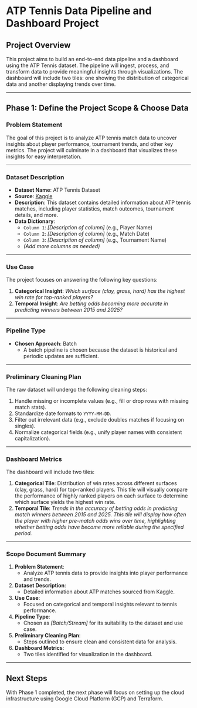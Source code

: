 # ATP Tennis Data Pipeline and Dashboard Project

## Project Overview

This project aims to build an end-to-end data pipeline and a dashboard using the ATP Tennis dataset. The pipeline will ingest, process, and transform data to provide meaningful insights through visualizations. The dashboard will include two tiles: one showing the distribution of categorical data and another displaying trends over time.

---

## Phase 1: Define the Project Scope & Choose Data

### Problem Statement
The goal of this project is to analyze ATP tennis match data to uncover insights about player performance, tournament trends, and other key metrics. The project will culminate in a dashboard that visualizes these insights for easy interpretation.

---

### Dataset Description

- **Dataset Name**: ATP Tennis Dataset
- **Source**: [Kaggle](https://www.kaggle.com/code/dissfya/atp-tennis-daily-pull?select=atp_tennis.csv)
- **Description**: This dataset contains detailed information about ATP tennis matches, including player statistics, match outcomes, tournament details, and more.
- **Data Dictionary**:
  - `Column 1`: *[Description of column]* (e.g., Player Name)
  - `Column 2`: *[Description of column]* (e.g., Match Date)
  - `Column 3`: *[Description of column]* (e.g., Tournament Name)
  - *(Add more columns as needed)*

---

### Use Case

The project focuses on answering the following key questions:
1. **Categorical Insight**: *Which surface (clay, grass, hard) has the highest win rate for top-ranked players?*  
2. **Temporal Insight**: *Are betting odds becoming more accurate in predicting winners between 2015 and 2025?* 

---

### Pipeline Type

- **Chosen Approach**: Batch  
  - A batch pipeline is chosen because the dataset is historical and periodic updates are sufficient.  

---

### Preliminary Cleaning Plan

The raw dataset will undergo the following cleaning steps:
1. Handle missing or incomplete values (e.g., fill or drop rows with missing match stats).
2. Standardize date formats to `YYYY-MM-DD`.
3. Filter out irrelevant data (e.g., exclude doubles matches if focusing on singles).
4. Normalize categorical fields (e.g., unify player names with consistent capitalization).

---

### Dashboard Metrics

The dashboard will include two tiles:
1. **Categorical Tile**: Distribution of win rates across different surfaces (clay, grass, hard) for top-ranked players. This tile will visually compare the performance of highly ranked players on each surface to determine which surface yields the highest win rate.
2. **Temporal Tile**: *Trends in the accuracy of betting odds in predicting match winners between 2015 and 2025. This tile will display how often the player with higher pre-match odds wins over time, highlighting whether betting odds have become more reliable during the specified period.*  

---

### Scope Document Summary

1. **Problem Statement**:
   - Analyze ATP tennis data to provide insights into player performance and trends.
2. **Dataset Description**:
   - Detailed information about ATP matches sourced from Kaggle.
3. **Use Case**:
   - Focused on categorical and temporal insights relevant to tennis performance.
4. **Pipeline Type**:
   - Chosen as *[Batch/Stream]* for its suitability to the dataset and use case.
5. **Preliminary Cleaning Plan**:
   - Steps outlined to ensure clean and consistent data for analysis.
6. **Dashboard Metrics**:
   - Two tiles identified for visualization in the dashboard.

---

## Next Steps

With Phase 1 completed, the next phase will focus on setting up the cloud infrastructure using Google Cloud Platform (GCP) and Terraform.



